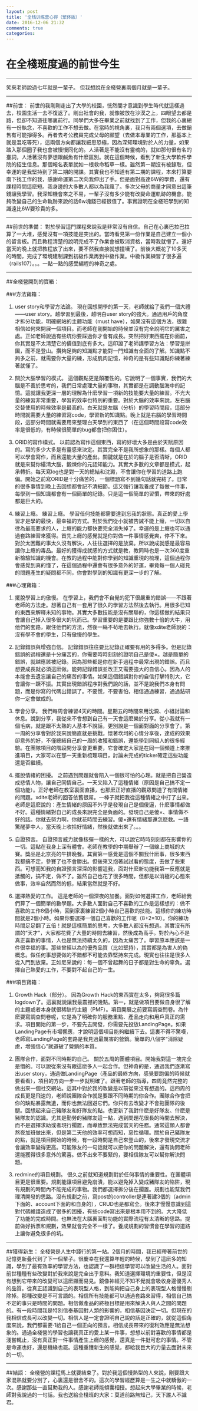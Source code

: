 ```yaml
---
layout: post
title: '全栈训练营心得（繁体版）'
date: 2016-12-06 21:32
comments: true
categories: 
---
```

# 在全棧班度過的前世今生


---
笑來老師說過七年就是一輩子。
但我想說在全棧營裏兩個月就是一輩子。


----------


##前世：
前世的我剛剛走出了大學的校園，恍然間才意識到學生時代就這樣過去，校園生活一去不復返了。剛出社會的我，就像被放在沙漠之上，四眼望去都是路，但卻不知道往哪裏前行。同學們大多在畢業之前就找到了工作，但我的心裏總有一份執念，不喜歡的工作不想去做。在當時的視角裏，我只有兩個選項，去做銷售有可能掙得多。再者去考公務員完成父母的願望（去做本專業的工作，那基本上就是混吃等死），這兩個方向都讓我細思恐極，因為深知環境對於人的力量，如果踏入那個圈子我也會被慢慢同化的。人活著是不能沒有靈魂的，就如那句很有名的臺詞，人活著沒有夢想跟鹹魚有什麽區別。就在這個時候，看到了新生大學軟件學院的招生信息。那個報名表單就如一根救命稻草一樣。雖然第一期沒有被錄取，但幸運的是我堅持到了第二期的開課。其實我也不知道有第二期的課程，本來打算要南下找工作的我，感謝命運第二次向我伸出了手。但是面對高達6W的學費，還有課程時間這麽短。我身邊的大多數人都以為我瘋了。多次父母的商量才同意出這筆錢讓我學習。我深知機會來之不易，一輩子沒有多少能有改變命運軌跡的機會。能夠改變自己的生命軌跡來說的話6w塊錢已經很值了。事實證明在全棧班學到的知識遠比6W要珍貴的多。


----------


##前世的準備：
對於學習這門課程來說我是非常沒有自信。自己在心裏巴拉巴拉算了一大堆，感覺沒有一項技能是突出的。當時看見第一份作業是自己建立一個小的留言板。而且教程清楚的說明完成不了作業會被取消資格，當時我就懵了。還好當天的晚上就把教程放了出來，要不然我直接就想撞墻了。前後大概花了10多天的時間，完成了環境建制課到初級作業再到中級作業。中級作業練習了很多遍（rails107）。。。一點一點的感受編程的神奇之處。


----------


##全棧營開到的寶箱：

###方法寶箱：

 1. user story和學習方法論。
現在回想開學的第一天，老師就給了我們一個大禮——user story。越學習到最後，越明白user story的強大。通過用戶的角度才拆分功能，明確網站的主體功能（must have），如果沒有這個方法，很難相信如何來開展一個項目。而老師在剛開始的時候並沒有完全說明它的厲害之處。正如老師說過有些坑你要踩過你才會有成長。突然把好東西擺在你面前，你其實是不太清楚它的價值到底有多大。這印證了老師講學習方法：學習是拼圖，而不是登山。攢夠足夠的知識點才能對一門知識有全面的了解。知識點不夠多之前，就需要你大量的練，形成肌肉記憶，神奇的是有些知識點你練著練著就懂了。

 2. 關於大腦學習的模式。
這個觀點更是顛覆性的。它說明了一個事實，我們的大腦是不善於思考的，我們日常處理大量的事物，其實都是在調動腦海中的記憶。這就讓我更深一層的理解為什麽學習一項新的技能要大量的練習。不光大量的練習非常重要，學習的效率也特別的重要。對於大腦的效率來說。左右腦交替使用的時候效率是最高的。白天就是左腦（分析）的學習時間段，這部分時間就需要大量的練習寫code，學習新的知識點。晚上就是右腦的學習時間段，這部分時間就需要用來整理白天學到的東西了（在這個時間段寫code效率是很低的，有時候很簡單的bug都會把你困住）。

 3. ORID的寫作模式。
以前認為寫作這個東西，寫的好壞大多是由於天賦原因的。寫的多少大多是有靈感來決定。其實完全不是我所想象的那樣。每個人都可以學會寫作，而且還能大量的產出。關鍵就是在於的腦子是否清晰，ORID就是來幫你縷清大腦，鍛煉你的元認知能力。其實大多數的文章都是模式，起承轉折。每天寫log也是對一天的總結和沈澱，不會讓你在學習的道路上跑偏。開始之前寫ORID是十分痛苦的，一個標題寫不到幾句話就完結了。日常的很多事情到晚上去回想都會記不清細節。這又強行讓我養成了每做一件事，每學到一個知識都會有一個簡單的記錄。只是這一個簡單的習慣，帶來的好處都是巨大的。

 4. 練習上癮。
練習上癮。 學習任何技能都需要達到忘我的狀態。真正的愛上學習才是學的最快，最幸福的方式。對於我們從小就被告誡不能上癮，一切以自律為最高要求的人，上癮的能力都快要完全消失掉了。幸運的是上癮也可以通過套路練習來獲得。首先上癮的感覺就是你對做一件事情感覺爽，停不下來。對於太困難的事太久沒有解決，人往往選擇的是放棄。所以說成就感是最容易讓你上癮的毒品。最好的獲得成就感的方式就是教，教同時也是一次360度重新檢驗知識的機會。在教的過程中能對你學到的知識重現的梳理，這個過程你會感覺到真的懂了，在這個過程中還會有很多意外的好運，畢竟每一個人碰見的問題產生的疑問都不同，你會對學到的知識有更深一步的了解。

###心理寶箱：

 1. 擺脫學習上的傲慢。
在學習上，我們會不自覺的犯下很嚴重的錯誤——不跟著老師的方法走。想著自己有一套用了很久的學習方法然後去執行。用很多已知的東西來解釋未知的事物。其實大多數技能是沒有關聯的，你這樣做的結果只會讓自己掉入很多很大的坑而已。學習重要的是要跟比你強數十倍的大牛，用他們的套路，跟住他們的方法，然後一絲不茍地去執行。就像xdite老師說的：沒有學不會的學生，只有傲慢的學生。

 2. 記錄錯誤與增強自信。
記錄錯誤往往要比記錄正確要有用的多得多。但是記錄錯誤的過程還是十分痛苦的，你需要時時刻刻的證明自己是傻×。越是簡單的錯誤，就越應該被記錄。因為那些都是你在新手過程中最常出現的錯誤。而且想要成長就必須這麽做。能夠記錄錯誤並改正又需要強大的自信心。因為人的本能會去遺忘讓自己的痛苦的事情。如果這個錯誤對你的自信打擊特別大，它會讓你一蹶不振。其實出現錯誤程序對我們說的話，並不是說我們本身有問題，而是你寫的代碼出錯誤了。不要慌，不要害怕，相信通過練習，通過鉆研你一定會做成的。

 3. 學會分享。
我們每周會練習4天的時間。星期五的時間來用沈澱、小組討論和休息。說到分享，我從來不會想到自己有一天會這麽樂於分享。從小我就有一個毛病，就是跟不太熟的人基本不說話，更別說是一個面對面的分享會了。第一周的分享會對於我來說簡直就是挑戰。懷著坎坷的心情分享後，達成的效果卻意外的好，不僅總結自己的一周的收獲和錯誤，還能學到同組人的很多經驗。在團隊項目的階段開分享會更重要，它會確定大家是在同一個頻道上來推進項目，大家可以在那一天重新梳理項目，討論未完成的ticker確定這些功能還是否繼續。

 4. 擺脫情緒的困擾。
之前遇到問題就會陷入一個很可怕的心理。就是把自己營造成悲情人物，讓自己同情自己。一天又陷入了這種情緒（原因是自己搞不定一個功能）。正好老師在教室裏面直播，也那麽正好直播的觀眾問道了有關情緒的問題。xdite老師的回答依舊很屌。一棒子就把我從這種情緒之中打了出來。老師是這麽說的：產生情緒的原因不外乎是發現自己是個傻逼，什麽事情都做不好。這種情緒對自己的成長來說完全是負面的。發現自己是傻×、事情做不好的話。你就去努力啊，你就花時間去練習。傻×還有情緒那還怎麽救。一語驚醒夢中人，當天晚上收拾好情緒，然後就做出來了。。。

 5. 自證預言。
自證預言威力就像核彈一樣的大，可以說它時時刻刻都在影響你的一切。這點在我身上深有體會。老師在教學的中期舉辦了一個線上商城的大賽。獎品是北京亮的牛排晚餐。其實第一感覺是這個不關我什麽事，很多東西我都搞不定，參賽了也不會勝出。但後來又抱著試試看的態度，去做了些東西。可想而知我的自證預言深深的影響這我，面對什麽新功能我第一反應就是抵觸的，搞不定，做不了。雖然自己也花了很多時間，但都是以消極的心態來做事，效率自然而然的低，結果當然就是不好。

 6. 選擇熱愛的工作。
這是老師的一個深夜的加餐。面對如何選擇工作，老師給我們算了一個簡單的數學題。大多數人面對自己不喜歡的工作是這樣想的：做不喜歡的工作8個小時，回到家裏練習2個小時自己喜歡的技能。這樣你的練功時間就是2個小時。如果你要選擇一個自己喜歡的工作呢（8+2=10）。你的練功時間足足翻了五倍！就是這樣簡單的思考，大多數人都沒有想過。其實沒有所謂的“天才”，大家都花費了大量的時間去練習，然後成為高手。對於內心不是真正喜歡的事情，人也是無法持續太久的，因為太痛苦了。學習原本應該是一件很幸福的事。那些曾經以為的優秀品質（比如堅持），其實都是為害人的偽概念。做任何事想要做的不錯都不可能去靠堅持來完成。現實也往往是很多人從入門到放棄。正如尼采說的：每一個不曾起舞的日子都是對生命的辜負。選擇自己熱愛的工作，不要對不起自己的一生。

###項目寶箱：

 1. Growth Hack（部分）。
因為Growth Hack的東西實在太多，夠寫很多篇logdown了。這裏就說讓我最震撼的幾點。第一，就是做項目要做自身很了解的主題或者本身就很稀缺的主題（PMF）。項目開展之前要寫調查問卷。為什麽要寫調查問卷呢，它是為了明確你的服務重點、產品走向和用戶真正的需求。項目開始的第一步，不要先去開發，你需要先投放LandingPage。如果LandingPage有市場響應，才說明這個項目能夠繼續下去。這裏不得不驚嘆，老師寫LandingPage的套路是我見過最厲害的營銷。簡單的八個字“消除疑慮，增強信心”就道破了營銷的本質。


 2. 團隊合作，面對不同時期的自己。
關於五周的團體項目。開始我對這一塊完全是懵的。可以說從來沒有跟這麽多人一起合作。但神奇的是，通過我們逐漸寫出user story，通過做LandingPage（產品的最終方向，感覺要跑偏的時候就要看看），項目的方向一步一步就明確了。跟著老師的指導，四周竟然完整的做出來一個社交網站。這其中對於我的改變是以前從來沒有想過的。這四周的成長更是飛速的，老師說團隊合作就是要跟不同時期的你合作。團隊合作會把你的缺點暴露無遺，而你也無法回避它們。你只有去改變才不會拖團隊的後腿。回想起來自己豬隊友和好隊友的點。也更新了我對什麽是好隊友、什麽是豬隊友的認識。尤其是勤勞的豬隊友這一點，遇到問題花很長的時間去解決，而不是選擇求助或者現行擱置，而導致無法完成當天的任務。通常這類人都會熬夜加班做出來，但是第二天他的效率可想而知，惡性循環。關於自己豬隊友的點，就是項目開始的時候，有一段時間是自己來登山的，後來才發現交流才會讓效率變得更高。可能隊友的一句話就可以把你的問題解決，還有詢問老師還能獲得很多意外的驚喜。做不出來不要緊的，要相信隊友可以幫你解決問題。

 3. redmine的項目規劃。
很久之前就知道規劃對於任何事情的重要性。在團體項目更是很重要。規劃能讓項目避免崩潰，能以避免掉入變成豬隊友的陷阱，現有規劃的時間內不能完成的事物。我們都選擇拆分後在擱置。規劃也能幫我們理清開發的思路。沒有規劃之前，寫post的controller是連著建3個的（admin下面的、account下面的和自身的），CRUD也是都寫全。後來才慢慢意識到這對代碼維護造成了很多的困擾，有些code寫出來是根本用不到的。大大降低了功能的完成時間。也無法在大腦裏面對功能的實際流程有太清晰的思路。提前做好拆票和規劃，效果就會完全不一樣了。養成規劃的習慣會在學習的道路上讓你避免很多的坑。



----------


##獲得新生：
全棧營是人生中踐行的第一站。2個月的時間，我已經帶著前世的記憶更新叠代到了下一個輩子。很慶幸在我還算年輕的時候，學到了這麽多的知識，學到了最有效率的學習方法，也認識了一群相信學習可以改變生活的人。面對前世種種有些改變對於我來說是完全出乎意料。我知道選擇環境的重要性，但是沒有想到它帶來的改變可以這麽顯而易見。鏡像神經元不知不覺就會吸收身邊優秀人的品質。從真正認識到自己的表現型人格，到能夠把自己身上的表現型人格慢慢剔除掉。那種改變是不可言語的。相信所有技能都可以通過套路來習得，相信自己搞不定的事只是時間的問題。相信做產品的終極目標是用來解決人與人之間的問題的。有一段時間我是特別信奉基因對人類的影響的，相信基因決定一切。但現在的我相信成長可以改變一切。相信人是一定會證明自己說的話是正確的，就從這個角度來說，我們都需要·1給自己一個正向的預言。相信成長帶來的復利效應是無法想象的。通過全棧營的學習也讓我真正的愛上某一件事，想想以前對喜歡的事情都是淺嘗輒止，沒有真正對一件事情產生上癮的感覺，還真是一件挺可悲的事情。不管是命運也好，還是機緣也罷。這種重獲新生的感覺，都給我巨大的力量去面對未來的一切。




----------
##結語：
全棧營的課程馬上就要結束了。對於我這個慢熱型的人來說，剛要跟大家混熟就要分別了，心裏還是很舍不的。這次的學習經歷算是一生之中就驕傲的一次。感謝那些一直幫助我的人。感謝老師能傾囊相授。想起來大學畢業的時候，老師對我說過的一句話。我也送給全棧班的大家：莫道前路無知己，天下誰人不識君。







































